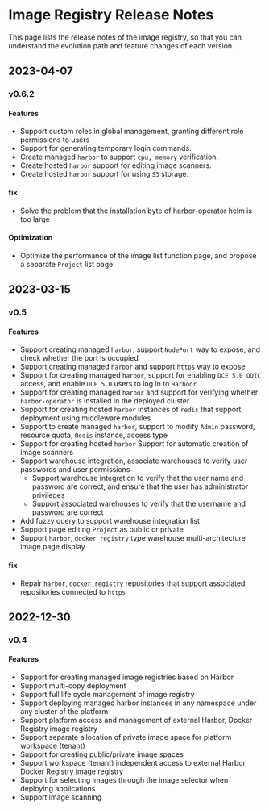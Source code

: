 # Image Registry Release Notes

This page lists the release notes of the image registry, so that you can understand the evolution path and feature changes of each version.

## 2023-04-07

### v0.6.2

#### Features

- Support custom roles in global management, granting different role permissions to users
- Support for generating temporary login commands.
- Create managed `harbor` to support `cpu, memory` verification.
- Create hosted `harbor` support for editing image scanners.
- Create hosted `harbor` support for using `S3` storage.

#### fix

- Solve the problem that the installation byte of harbor-operator helm is too large

#### Optimization

- Optimize the performance of the image list function page, and propose a separate `Project` list page

## 2023-03-15

### v0.5

#### Features

- Support creating managed `harbor`, support `NodePort` way to expose, and check whether the port is occupied
- Support creating managed `harbor` and support `https` way to expose
- Support for creating managed `harbor`, support for enabling `DCE 5.0 ODIC` access, and enable `DCE 5.0` users to log in to `Harboor`
- Support for creating managed `harbor` and support for verifying whether `harbor-operator` is installed in the deployed cluster
- Support for creating hosted `harbor` instances of `redis` that support deployment using middleware modules
- Support to create managed `harbor`, support to modify `Admin` password, resource quota, `Redis` instance, access type
- Support for creating hosted `harbor` Support for automatic creation of image scanners
- Support warehouse integration, associate warehouses to verify user passwords and user permissions
     - Support warehouse integration to verify that the user name and password are correct, and ensure that the user has administrator privileges
     - Support associated warehouses to verify that the username and password are correct
- Add fuzzy query to support warehouse integration list
- Support page editing `Project` as public or private
- Support `harbor`, `docker registry` type warehouse multi-architecture image page display


#### fix

- Repair `harbor`, `docker registry` repositories that support associated repositories connected to `https`

## 2022-12-30

### v0.4

#### Features

- Support for creating managed image registries based on Harbor
- Support multi-copy deployment
- Support full life cycle management of image registry
- Support deploying managed harbor instances in any namespace under any cluster of the platform
- Support platform access and management of external Harbor, Docker Registry image registry
- Support separate allocation of private image space for platform workspace (tenant)
- Support for creating public/private image spaces
- Support workspace (tenant) independent access to external Harbor, Docker Registry image registry
- Support for selecting images through the image selector when deploying applications
- Support image scanning
